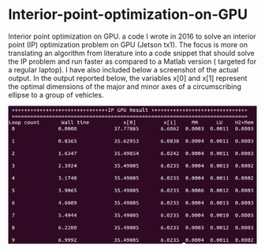 # Interior-point-optimization-on-GPU
Interior point optimization on GPU. a code I wrote in 2016 to solve an interior point (IP) optimization problem on GPU (Jetson tx1). The focus is more on translating an algorithm from literature into a code snippet that should solve the IP problem and run faster as compared to a Matlab version ( targeted for a regular laptop).   I have also included below a screenshot of the actual output. In the output reported below, the variables x[0] and x[1] represent the optimal dimensions of the major and minor axes of a circumscribing ellipse to a group of vehicles.


![Output Result (screenshot)](https://github.com/AndinetH/Interior-point-optimization-on-GPU/blob/main/Screenshot%20from%202016-06-23%2008_25_51.png)
